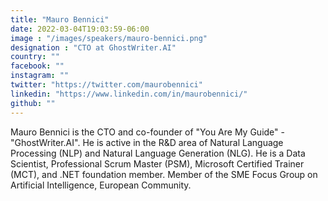 ```yaml
---
title: "Mauro Bennici"
date: 2022-03-04T19:03:59-06:00
image : "/images/speakers/mauro-bennici.png"
designation : "CTO at GhostWriter.AI"
country: ""
facebook: ""
instagram: ""
twitter: "https://twitter.com/maurobennici"
linkedin: "https://www.linkedin.com/in/maurobennici/"
github: ""
---
```


Mauro Bennici is the CTO and co-founder of "You Are My Guide" - "GhostWriter.AI". He is active in the R&D area of Natural Language Processing (NLP) and Natural Language Generation (NLG). He is a Data Scientist, Professional Scrum Master (PSM), Microsoft Certified Trainer (MCT), and .NET foundation member. Member of the SME Focus Group on Artificial Intelligence, European Community.


